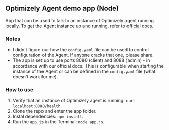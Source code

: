 ## Optimizely Agent demo app (Node)

App that can be used to talk to an instance of Optimizely agent running locally. To get the Agent instance up and running, refer to [official docs](https://github.com/optimizely/agent).

### Notes
* I didn't figure our how the `config.yaml` file can be used to control configuration of the Agent. If anyone cracks that one, please share.
* The app is set up to use ports 8080 (client) and 8088 (admin) - in accordance with our official docs. This is configurable when starting the instance of the Agent or can be defined in the `config.yaml` file (what doesn't work for me).

### How to use
1. Verify that an instance of Optimizely agent is running: `curl localhost:8088/health`.
2. Clone the repo and enter the app folder.
3. Instal dependencies: `npm install`.
4. Run the `app.js` in the Terminal: `node app.js`.
